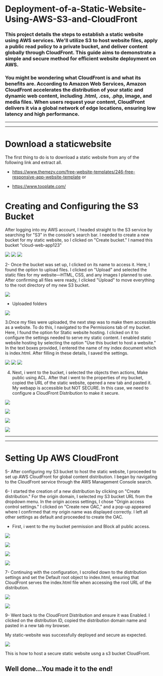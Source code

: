 # Deployment-of-a-Static-Website-Using-AWS-S3-and-CloudFront

### This project details the steps to establish a static website using AWS services. We'll utilize S3 to host website files, apply a public read policy to a private bucket, and deliver content globally through CloudFront. This guide aims to demonstrate a simple and secure method for efficient website deployment on AWS.

### You might be wondering what CloudFront is and what its benefits are. According to Amazon Web Services, Amazon CloudFront accelerates the distribution of your static and dynamic web content, including .html, .css, .php, image, and media files. When users request your content, CloudFront delivers it via a global network of edge locations, ensuring low latency and high performance.
----
----

# Download a staticwebsite

The first thing to do is to download a static website from any of the following link and extract all.

* https://www.themezy.com/free-website-templates/246-free-responsive-app-website-template or

* https://www.tooplate.com/

# Creating and Configuring the S3 Bucket

After logging into my AWS account, I headed straight to the S3 service by searching for "S3" in the console's search bar. I needed to create a new bucket for my static website, so I clicked on "Create bucket." I named this bucket
"cloud-web-app123"

![](./Static-Website/step%201%20create%20s3.png)
![](./Static-Website/step%201%20bis.png)
![](./Static-Website/step1%20bis2.png)

2- Once the bucket was set up, I clicked on its name to access it. Here, I found the option to upload files. I clicked on "Upload" and selected the static files for my website—HTML, CSS, and any images I planned to use. After confirming all files were ready, I clicked "Upload" to move everything to the root directory of my new S3 bucket.

![](./Static-Website/step%202%20upload.png)

* Uploaded folders

![](./Static-Website/step%203%20uploaded%20files.png)

3.Once my files were uploaded, the next step was to make them accessible as a website. To do this, I navigated to the Permissions tab of my bucket. Here, I found the option for Static website hosting. I clicked on it to configure the settings needed to serve my static content. I enabled static website hosting by selecting the option "Use this bucket to host a website." In the text boxes provided, I entered the name of my index document which is index.html. After filling in these details, I saved the settings.

![](./Static-Website/step%204%20edit%20bucket.png)
![](./Static-Website/step%204%20bis1.png)
![](./Static-Website/)

4. Next, i went to the bucket, i selected the objects then actions, Make public using ACL. After that i went to the properties of my bucket, copied the URL of the static website, opened a new tab and pasted it. My webapp is accessible but NOT SECURE. In this case, we need to configure a CloudFront Distribution to make it secure.

![](./Static-Website/step%204%20bis%202.png)

![](./Static-Website/step%204make%20public.png)

![](./Static-Website/step%205%20website%20link.png)

![](./Static-Website/step%206%20web%20pic.png)

----
----

# Setting Up AWS CloudFront

5- After configuring my S3 bucket to host the static website, I proceeded to set up AWS CloudFront for global content distribution. I began by navigating to the CloudFront service through the AWS Management Console search.

6- I started the creation of a new distribution by clicking on "Create distribution." For the origin domain, I selected my S3 bucket URL from the dropdown menu. In the origin access settings, I chose "Origin access control settings." I clicked on "Create new OAC," and a pop-up appeared where I confirmed that my origin name was displayed correctly. I left all other settings as default and proceeded to create the OAC.

* First, i went to the my bucket permission and Block all public access.

![](./Static-Website/step%207%20-%20cloudfront.png)

![](./Static-Website/step%208%20distri.png)

![](./Static-Website/step%209%20create.png)

![](./Static-Website/step%2010%20oac.png)

7- Continuing with the configuration, I scrolled down to the distribution settings and set the Default root object to index.html, ensuring that CloudFront serves the index.html file when accessing the root URL of the distribution.

![](./Static-Website/correction%20policy.png)

![](./Static-Website/step%2012%20edit%20policy.png)

9- Went back to the CloudFront Distribution and ensure it was Enabled. I clicked on the distribution ID, copied the distribution domain name and pasted in a new tab my browser.

My static-website was successfully deployed and secure as expected.

![](./Static-Website/web%20secure.png)

This is how to host a secure static website usng a s3 bucket CloudFront.

## Well done...You made it to the end!









